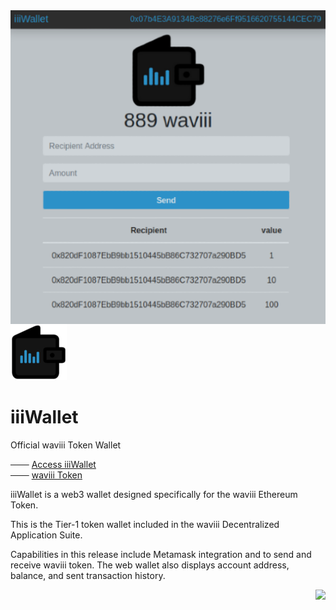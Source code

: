 <img align="right" src="src/iiiWalletv1.png">

![iiiWallet_logo](src/iiiWallet_small.png) 
# iiiWallet 

Official waviii Token Wallet

─── [Access iiiWallet](https://etherscan.io/token/0xBA00868912Af1a409F11E9c2B5d3a9376Cb3C2E2)<br />
─── [waviii Token](https://github.com/luc1dLife/waviii)

iiiWallet is a web3 wallet designed specifically for the waviii Ethereum Token. 

This is the Tier-1 token wallet included in the waviii Decentralized Application Suite. 

Capabilities in this release include Metamask integration and to send and receive waviii token. The web wallet also displays account address, balance, and sent transaction history.

<a href=""><img align="right" src="https://img.shields.io/badge/iiiWallet-Tier--1-%232c91c8"></a>
